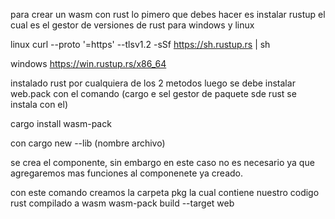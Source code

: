 para crear un wasm con rust
lo pimero que debes hacer es 
instalar rustup el cual es el gestor de versiones de rust para windows y linux

linux
curl --proto '=https' --tlsv1.2 -sSf https://sh.rustup.rs | sh


windows
https://win.rustup.rs/x86_64



instalado rust por cualquiera de los 2 metodos
luego se debe instalar web.pack con el comando  (cargo e sel gestor de paquete sde rust se instala 
con el)

cargo install wasm-pack


con cargo new --lib (nombre archivo)

se crea el componente, sin embargo en este caso no es necesario ya que agregaremos mas funciones al componenete ya creado.

con este comando creamos la carpeta pkg la cual contiene nuestro codigo rust compilado a wasm
wasm-pack build --target web

